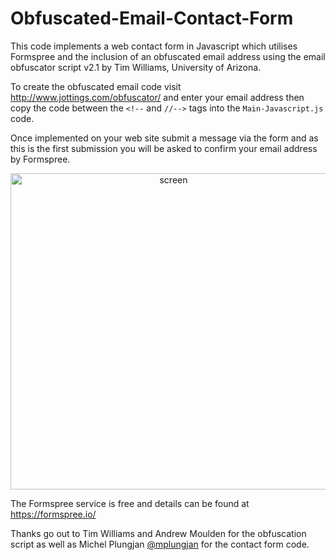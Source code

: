 # Obfuscated-Email-Contact-Form

This code implements a web contact form in Javascript which utilises Formspree and the inclusion of an obfuscated email address using the email obfuscator script v2.1 by Tim Williams, University of Arizona.

To create the obfuscated email code visit http://www.jottings.com/obfuscator/ and enter your email address then copy the code between the `<!--` and `//-->` tags into the ```Main-Javascript.js``` code.

Once implemented on your web site submit a message via the form and as this is the first submission you will be asked to confirm your email address by Formspree.

<p align="center">
  <img src="https://user-images.githubusercontent.com/21248753/36389885-baad01fe-1598-11e8-89df-e2bb3674506f.png" width="506" alt="screen">
</p>

The Formspree service is free and details can be found at https://formspree.io/

Thanks go out to Tim Williams and Andrew Moulden for the obfuscation script as well as Michel Plungjan <a href="https://twitter.com/mplungjan/" target="_blank">@mplungjan</a> for the contact form code.
